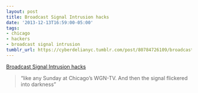```yaml
---
layout: post
title: Broadcast Signal Intrusion hacks
date: '2013-12-13T16:59:00-05:00'
tags:
- chicago
- hackers
- broadcast signal intrusion
tumblr_url: https://cyberdelianyc.tumblr.com/post/80784726109/broadcast-signal-intrusion-hack-headroom
---
```

[Broadcast Signal Intrusion hacks](http://motherboard.vice.com/blog/headroom-hacker?src=longreads)  

> “like any Sunday at Chicago’s WGN-TV. And then the signal flickered into darkness”
